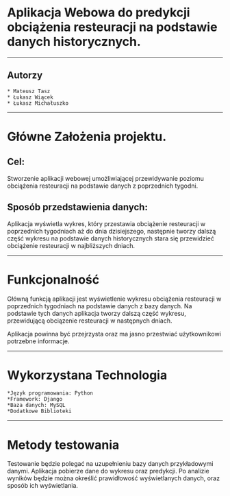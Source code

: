 # Aplikacja Webowa do predykcji obciążenia resteuracji na podstawie danych historycznych.

---

## Autorzy

	* Mateusz Tasz
	* Łukasz Wiącek
	* Łukasz Michałuszko

---

# Główne Założenia projektu.

## Cel: 

Stworzenie aplikacji webowej umożliwiającej przewidywanie poziomu obciążenia resteuracji na podstawie danych z poprzednich tygodni.

## Sposób przedstawienia danych:

Aplikacja wyświetla wykres, który przestawia obciążenie resteuracji w poprzednich tygodniach aż do dnia dzisiejszego, następnie tworzy dalszą część wykresu na podstawie danych historycznych stara się przewidzieć obciążenie resteuracji w najbliższych dniach.

---

# Funkcjonalność

Główną funkcją aplikacji jest wyświetlenie wykresu obciążenia resteuracji w poprzednich tygodniach na podstawie danych z bazy danych.
Na podstawie tych danych aplikacja tworzy dalszą część wykresu, przewidującą obciązenie resteuracji w następnych dniach.

Aplikacja powinna być przejrzysta oraz ma jasno przestwiać użytkownikowi potrzebne informacje.

---

# Wykorzystana Technologia

	*Język programowania: Python
	*Framework: Django
	*Baza danych: MySQL
	*Dodatkowe Biblioteki

---

# Metody testowania

Testowanie będzie polegać na uzupełnieniu bazy danych przykładowymi danymi.
Aplikacja pobierze dane do wykresu oraz predykcji.
Po analizie wyników będzie można określić prawidłowość wyświetlanych danych, oraz sposób ich wyświetlania.
